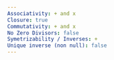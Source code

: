 ```yaml
---
Associativity: + and x
Closure: true
Commutativity: + and x
No Zero Divisors: false
Symetrizability / Inverses: +
Unique inverse (non null): false
---
```

